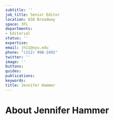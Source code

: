 ```yaml
---
subtitle: ''
job_title: Senior Editor
location: 838 Broadway
space: 3FL
departments:
- Editorial
status: ''
expertise: 
email: jh11@nyu.edu
phone: "(212) 998-2491"
twitter: ''
image: ''
buttons: 
guides: 
publications: 
keywords: 
title: Jennifer Hammer
---
```


# About Jennifer Hammer